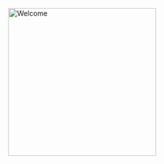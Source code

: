 <img src="https://github.com/HatoryHanzo182/HatoryHanzo182/assets/55142468/6030c81b-dafc-43f2-9dc5-90863eb49ca6" margin="center" width="300" height="300" alt="Welcome">
